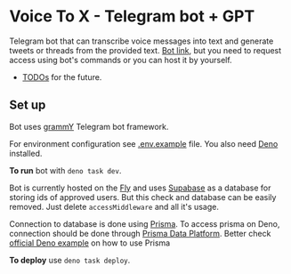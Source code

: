 # Voice To X - Telegram bot + GPT

Telegram bot that can transcribe voice messages into text and generate tweets or threads from the provided text. [Bot link](https://t.me/VoiceToX_bot), but you need to request access using bot's commands or you can host it by yourself.

- [TODOs](/TODOs.md) for the future.

## Set up

Bot uses [grammY](https://grammy.dev/) Telegram bot framework.

For environment configuration see [.env.example](/.env.example) file. You also need [Deno](https://deno.land/) installed.

**To run** bot with `deno task dev`.

Bot is currently hosted on the [Fly](https://fly.io/) and uses [Supabase](https://supabase.com/) as a database for storing ids of approved users. But this check and database can be easily removed. Just delete `accessMiddleware` and all it's usage.

Connection to database is done using [Prisma](https://www.prisma.io/). To access prisma on Deno, connection should be done through [Prisma Data Platform](https://www.prisma.io/data-platform). Better check [official Deno example](https://deno.land/manual@v1.36.1/node/how_to_with_npm/prisma) on how to use Prisma

**To deploy** use `deno task deploy`.
